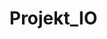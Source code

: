 # Projekt_IO
<!--  ![example workflow](https://github.com/jdziura/Projekt_IO/actions/workflows/django.yml/badge.svg) -->
